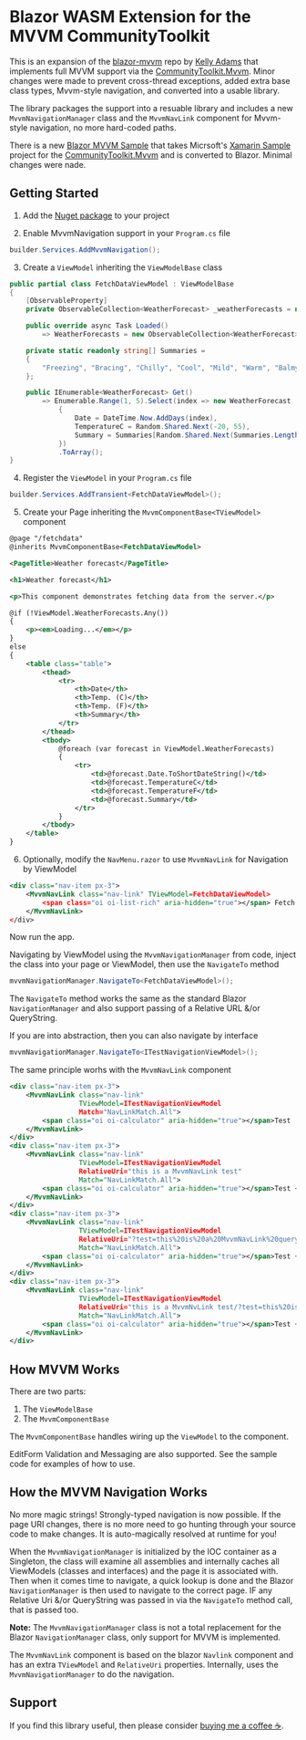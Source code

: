 ﻿# Blazor WASM Extension for the MVVM CommunityToolkit

This is an expansion of the [blazor-mvvm](https://github.com/IntelliTect-Samples/blazor-mvvm) repo by [Kelly Adams](https://github.com/adamskt) that implements full MVVM support via the [CommunityToolkit.Mvvm](https://learn.microsoft.com/en-us/dotnet/communitytoolkit/mvvm/). Minor changes were made to prevent cross-thread exceptions, added extra base class types, Mvvm-style navigation, and converted into a usable library.

The library packages the support into a resuable library and includes a new `MvvmNavigationManager` class and the `MvvmNavLink` component for Mvvm-style navigation, no more hard-coded paths.

There is a new [Blazor MVVM Sample](https://github.com/gragra33/MvvmSampleBlazor) that takes Micrsoft's [Xamarin Sample](https://github.com/CommunityToolkit/MVVM-Samples) project for the [CommunityToolkit.Mvvm](https://learn.microsoft.com/en-us/dotnet/communitytoolkit/mvvm/) and is converted to Blazor. Minimal changes were nade.

## Getting Started

1. Add the [Nuget package](https://www.nuget.org/packages/Blazing.Mvvm) to your project

2. Enable MvvmNavigation support in your `Program.cs` file

```csharp
builder.Services.AddMvvmNavigation();
```

3. Create a `ViewModel` inheriting the `ViewModelBase` class

```csharp
public partial class FetchDataViewModel : ViewModelBase
{
    [ObservableProperty]
    private ObservableCollection<WeatherForecast> _weatherForecasts = new();

    public override async Task Loaded()
        => WeatherForecasts = new ObservableCollection<WeatherForecast>(Get());

    private static readonly string[] Summaries =
    {
        "Freezing", "Bracing", "Chilly", "Cool", "Mild", "Warm", "Balmy", "Hot", "Sweltering", "Scorching"
    };

    public IEnumerable<WeatherForecast> Get()
        => Enumerable.Range(1, 5).Select(index => new WeatherForecast
            {
                Date = DateTime.Now.AddDays(index),
                TemperatureC = Random.Shared.Next(-20, 55),
                Summary = Summaries[Random.Shared.Next(Summaries.Length)]
            })
            .ToArray();
}
```

4. Register the `ViewModel` in your `Program.cs` file

```csharp
builder.Services.AddTransient<FetchDataViewModel>();
```

5. Create your Page inheriting the `MvvmComponentBase<TViewModel>` component

```xml
@page "/fetchdata"
@inherits MvvmComponentBase<FetchDataViewModel>

<PageTitle>Weather forecast</PageTitle>

<h1>Weather forecast</h1>

<p>This component demonstrates fetching data from the server.</p>

@if (!ViewModel.WeatherForecasts.Any())
{
    <p><em>Loading...</em></p>
}
else
{
    <table class="table">
        <thead>
            <tr>
                <th>Date</th>
                <th>Temp. (C)</th>
                <th>Temp. (F)</th>
                <th>Summary</th>
            </tr>
        </thead>
        <tbody>
            @foreach (var forecast in ViewModel.WeatherForecasts)
            {
                <tr>
                    <td>@forecast.Date.ToShortDateString()</td>
                    <td>@forecast.TemperatureC</td>
                    <td>@forecast.TemperatureF</td>
                    <td>@forecast.Summary</td>
                </tr>
            }
        </tbody>
    </table>
}
```

6. Optionally, modify the `NavMenu.razor` to use `MvvmNavLink` for Navigation by ViewModel

```xml
<div class="nav-item px-3">
    <MvvmNavLink class="nav-link" TViewModel=FetchDataViewModel>
        <span class="oi oi-list-rich" aria-hidden="true"></span> Fetch data
    </MvvmNavLink>
</div>
```

Now run the app.

Navigating by ViewModel using the `MvvmNavigationManager` from code, inject the class into your page or ViewModel, then use the `NavigateTo` method

```csharp
mvvmNavigationManager.NavigateTo<FetchDataViewModel>();
```

The `NavigateTo` method works the same as the standard Blazor `NavigationManager` and also support passing of a Relative URL &/or QueryString.

If you are into abstraction, then you can also navigate by interface

```csharp
mvvmNavigationManager.NavigateTo<ITestNavigationViewModel>();
```

The same principle worhs with the `MvvmNavLink` component

```xml
<div class="nav-item px-3">
    <MvvmNavLink class="nav-link"
                 TViewModel=ITestNavigationViewModel
                 Match="NavLinkMatch.All">
        <span class="oi oi-calculator" aria-hidden="true"></span>Test
    </MvvmNavLink>
</div>
<div class="nav-item px-3">
    <MvvmNavLink class="nav-link"
                 TViewModel=ITestNavigationViewModel
                 RelativeUri="this is a MvvmNavLink test"
                 Match="NavLinkMatch.All">
        <span class="oi oi-calculator" aria-hidden="true"></span>Test + Params
    </MvvmNavLink>
</div>
<div class="nav-item px-3">
    <MvvmNavLink class="nav-link"
                 TViewModel=ITestNavigationViewModel
                 RelativeUri="?test=this%20is%20a%20MvvmNavLink%20querystring%20test"
                 Match="NavLinkMatch.All">
        <span class="oi oi-calculator" aria-hidden="true"></span>Test + QueryString
    </MvvmNavLink>
</div>
<div class="nav-item px-3">
    <MvvmNavLink class="nav-link"
                 TViewModel=ITestNavigationViewModel
                 RelativeUri="this is a MvvmNvLink test/?test=this%20is%20a%20MvvmNavLink%20querystring%20test"
                 Match="NavLinkMatch.All">
        <span class="oi oi-calculator" aria-hidden="true"></span>Test + Both
    </MvvmNavLink>
</div>

```


## How MVVM Works

There are two parts:
1. The `ViewModelBase`
2. The `MvvmComponentBase`

The  `MvvmComponentBase` handles wiring up the `ViewModel` to the component.

EditForm Validation and Messaging are also supported. See the sample code for examples of how to use.


## How the MVVM Navigation Works

No more magic strings! Strongly-typed navigation is now possible. If the page URI changes, there is no more need to go hunting through your source code to make changes. It is auto-magically resolved at runtime for you!

When the  `MvvmNavigationManager` is initialized by the IOC container as a Singleton, the class will examine all assemblies and internally caches all ViewModels (classes and interfaces) and the page it is associated with. Then when it comes time to navigate, a quick lookup is done and the Blazor `NavigationManager` is then used to navigate to the correct page. IF any Relative Uri &/or QueryString was passed in via the `NavigateTo` method call, that is passed too.

**Note:** The `MvvmNavigationManager` class is not a total replacement for the Blazor `NavigationManager` class, only support for MVVM is implemented.

The `MvvmNavLink` component is based on the blazor `Navlink` component and has an extra `TViewModel` and `RelativeUri` properties. Internally, uses the `MvvmNavigationManager` to do the navigation.

## Support

If you find this library useful, then please consider [buying me a coffee ☕](https://bmc.link/gragra33).